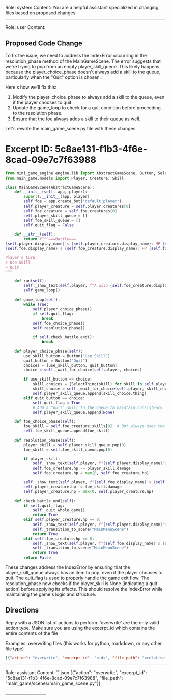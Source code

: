 Role: system
Content: You are a helpful assistant specialized in changing files based on proposed changes.
__________________
Role: user
Content: 
## Proposed Code Change
To fix the issue, we need to address the IndexError occurring in the resolution_phase method of the MainGameScene. The error suggests that we're trying to pop from an empty player_skill_queue. This likely happens because the player_choice_phase doesn't always add a skill to the queue, particularly when the "Quit" option is chosen.

Here's how we'll fix this:

1. Modify the player_choice_phase to always add a skill to the queue, even if the player chooses to quit.
2. Update the game_loop to check for a quit condition before proceeding to the resolution phase.
3. Ensure that the foe always adds a skill to their queue as well.

Let's rewrite the main_game_scene.py file with these changes:

# Excerpt ID: 5c8ae131-f1b3-4f6e-8cad-09e7c7f63988
```python main_game/scenes/main_game_scene.py
from mini_game_engine.engine.lib import AbstractGameScene, Button, SelectThing
from main_game.models import Player, Creature, Skill

class MainGameScene(AbstractGameScene):
    def __init__(self, app, player):
        super().__init__(app, player)
        self.foe = app.create_bot("default_player")
        self.player_creature = self.player.creatures[0]
        self.foe_creature = self.foe.creatures[0]
        self.player_skill_queue = []
        self.foe_skill_queue = []
        self.quit_flag = False

    def __str__(self):
        return f"""===Battle===
{self.player.display_name}'s {self.player_creature.display_name}: HP {self.player_creature.hp}/{self.player_creature.max_hp}
{self.foe.display_name}'s {self.foe_creature.display_name}: HP {self.foe_creature.hp}/{self.foe_creature.max_hp}

Player's turn:
> Use Skill
> Quit
"""

    def run(self):
        self._show_text(self.player, f"A wild {self.foe_creature.display_name} appeared!")
        self.game_loop()

    def game_loop(self):
        while True:
            self.player_choice_phase()
            if self.quit_flag:
                break
            self.foe_choice_phase()
            self.resolution_phase()

            if self.check_battle_end():
                break

    def player_choice_phase(self):
        use_skill_button = Button("Use Skill")
        quit_button = Button("Quit")
        choices = [use_skill_button, quit_button]
        choice = self._wait_for_choice(self.player, choices)

        if use_skill_button == choice:
            skill_choices = [SelectThing(skill) for skill in self.player_creature.skills]
            skill_choice = self._wait_for_choice(self.player, skill_choices)
            self.player_skill_queue.append(skill_choice.thing)
        elif quit_button == choice:
            self.quit_flag = True
            # Add a "null" skill to the queue to maintain consistency
            self.player_skill_queue.append(None)

    def foe_choice_phase(self):
        foe_skill = self.foe_creature.skills[0]  # Bot always uses the first skill
        self.foe_skill_queue.append(foe_skill)

    def resolution_phase(self):
        player_skill = self.player_skill_queue.pop(0)
        foe_skill = self.foe_skill_queue.pop(0)

        if player_skill:
            self._show_text(self.player, f"{self.player.display_name}'s {self.player_creature.display_name} used {player_skill.display_name}!")
            self.foe_creature.hp -= player_skill.damage
            self.foe_creature.hp = max(0, self.foe_creature.hp)

        self._show_text(self.player, f"{self.foe.display_name}'s {self.foe_creature.display_name} used {foe_skill.display_name}!")
        self.player_creature.hp -= foe_skill.damage
        self.player_creature.hp = max(0, self.player_creature.hp)

    def check_battle_end(self):
        if self.quit_flag:
            self._quit_whole_game()
            return True
        elif self.player_creature.hp == 0:
            self._show_text(self.player, f"{self.player.display_name}'s {self.player_creature.display_name} fainted! You lose!")
            self._transition_to_scene("MainMenuScene")
            return True
        elif self.foe_creature.hp == 0:
            self._show_text(self.player, f"{self.foe.display_name}'s {self.foe_creature.display_name} fainted! You win!")
            self._transition_to_scene("MainMenuScene")
            return True
        return False
```

These changes address the IndexError by ensuring that the player_skill_queue always has an item to pop, even if the player chooses to quit. The quit_flag is used to properly handle the game exit flow. The resolution_phase now checks if the player_skill is None (indicating a quit action) before applying its effects. This should resolve the IndexError while maintaining the game's logic and structure.

## Directions
Reply with a JSON list of actions to perform. 'overwrite' are the only valid action type. 
Make sure you are using the excerpt_id which contains the entire contents of the file

Examples:
overwriting files (this works for python, markdown, or any other file type)
```json output_example1
[{"action": "overwrite", "excerpt_id": "<id>", "file_path": "<relative file path>"}]
```

__________________
Role: assistant
Content: ```json
[{"action": "overwrite", "excerpt_id": "5c8ae131-f1b3-4f6e-8cad-09e7c7f63988", "file_path": "main_game/scenes/main_game_scene.py"}]
```
__________________
